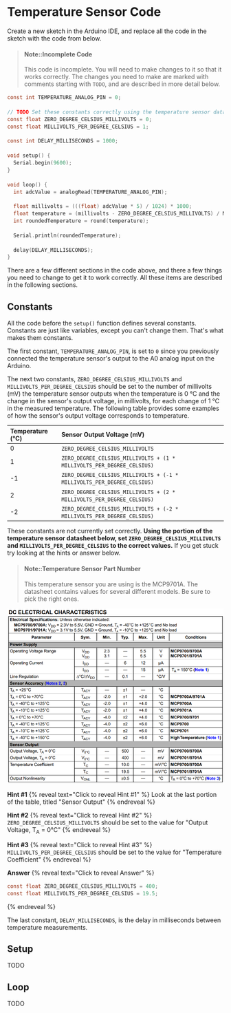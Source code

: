 # Temperature Sensor Code

Create a new sketch in the Arduino IDE, and replace all the code in the sketch with the code from below.

> #### Note::Incomplete Code
>
> This code is incomplete. You will need to make changes to it so that it works correctly. The changes you need to make are marked with comments starting with `TODO`, and are described in more detail below.

```c
const int TEMPERATURE_ANALOG_PIN = 0;

// TODO Set these constants correctly using the temperature sensor datasheet
const float ZERO_DEGREE_CELSIUS_MILLIVOLTS = 0;
const float MILLIVOLTS_PER_DEGREE_CELSIUS = 1;

const int DELAY_MILLISECONDS = 1000;

void setup() {
  Serial.begin(9600);
}

void loop() {
  int adcValue = analogRead(TEMPERATURE_ANALOG_PIN);

  float millivolts = (((float) adcValue * 5) / 1024) * 1000;
  float temperature = (millivolts - ZERO_DEGREE_CELSIUS_MILLIVOLTS) / MILLIVOLTS_PER_DEGREE_CELSIUS;
  int roundedTemperature = round(temperature);

  Serial.println(roundedTemperature);

  delay(DELAY_MILLISECONDS);
}
```

There are a few different sections in the code above, and there a few things you need to change to get it to work correctly. All these items are described in the following sections.

## Constants

All the code before the `setup()` function defines several constants. Constants are just like variables, except you can't change them. That's what makes them constants.

The first constant, `TEMPERATURE_ANALOG_PIN`, is set to `0` since you previously connected the temperature sensor's output to the A0 analog input on the Arduino.

The next two constants, `ZERO_DEGREE_CELSIUS_MILLIVOLTS` and `MILLIVOLTS_PER_DEGREE_CELSIUS` should be set to the number of millivolts \(mV\) the temperature sensor outputs when the temperature is 0 °C and the change in the sensor's output voltage, in millivolts, for each change of 1 °C in the measured temperature. The following table provides some examples of how the sensor's output voltage corresponds to temperature.

| Temperature (°C) | Sensor Output Voltage (mV) |
| :--- | :--- |
| 0 | `ZERO_DEGREE_CELSIUS_MILLIVOLTS` |
| 1 | `ZERO_DEGREE_CELSIUS_MILLIVOLTS + (1 * MILLIVOLTS_PER_DEGREE_CELSIUS)` |
| -1 | `ZERO_DEGREE_CELSIUS_MILLIVOLTS + (-1 * MILLIVOLTS_PER_DEGREE_CELSIUS)` |
| 2 | `ZERO_DEGREE_CELSIUS_MILLIVOLTS + (2 * MILLIVOLTS_PER_DEGREE_CELSIUS)` |
| -2 | `ZERO_DEGREE_CELSIUS_MILLIVOLTS + (-2 * MILLIVOLTS_PER_DEGREE_CELSIUS)` |

These constants are not currently set correctly. **Using the portion of the temperature sensor datasheet below, set `ZERO_DEGREE_CELSIUS_MILLIVOLTS` and `MILLIVOLTS_PER_DEGREE_CELSIUS` to the correct values.** If you get stuck try looking at the hints or answer below.

> #### Note::Temperature Sensor Part Number
>
> This temperature sensor you are using is the MCP9701A. The datasheet contains values for several different models. Be sure to pick the right ones.

![](/assets/MCP9701A_DC_Electrical_Characteristics.PNG)

**Hint #1**
{% reveal text="Click to reveal Hint #1" %}
Look at the last portion of the table, titled "Sensor Output"
{% endreveal %}

**Hint #2**
{% reveal text="Click to reveal Hint #2" %}
`ZERO_DEGREE_CELSIUS_MILLIVOLTS` should be set to the value for "Output Voltage, T<sub>A</sub> = 0&deg;C"
{% endreveal %}

**Hint #3**
{% reveal text="Click to reveal Hint #3" %}
`MILLIVOLTS_PER_DEGREE_CELSIUS` should be set to the value for "Temperature Coefficient"
{% endreveal %}

**Answer**
{% reveal text="Click to reveal Answer" %}
```c
const float ZERO_DEGREE_CELSIUS_MILLIVOLTS = 400;
const float MILLIVOLTS_PER_DEGREE_CELSIUS = 19.5;
```
{% endreveal %}


The last constant, `DELAY_MILLISECONDS`, is the delay in milliseconds between temperature measurements.

## Setup
TODO

## Loop
TODO